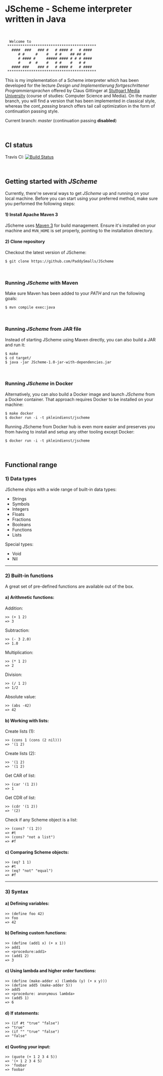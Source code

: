 # JScheme - Scheme interpreter written in Java

<br/>

```
  Welcome to
 *****************************************
   ####  ###   ### #   # #### #   # ####
      # #     #    #   # #    ## ## #
      # #### #     ##### #### # # # ####
      #    #  #    #   # #    #   # #
   #### ###    ### #   # #### #   # ####
 *****************************************
```


This is my implementation of a Scheme interpreter which has been developed for the lecture _Design und Implementierung fortgeschrittener Programmiersprachen_
offered by Claus Gittinger at [Stuttgart Media University](https://www.hdm-stuttgart.de/) (course of studies: Computer Science and Media).
On the master branch, you will find a version that has been implemented in classical style, whereas the _cont\_passing_ branch offers tail call
optimization in the form of continuation passing style.

Current branch: _master_ (continuation passing **disabled**)

<br>

## CI status

Travis CI: [![Build Status](https://travis-ci.org/apophis90/JScheme.svg?branch=master)](https://travis-ci.org/apophis90/JScheme)

<br>

## Getting started with *JScheme*

Currently, there're several ways to get *JScheme* up and running on your local machine. Before you
can start using your preferred method, make sure you performed the following steps:

#### 1) Install Apache Maven 3
JScheme uses [Maven 3](https://maven.apache.org/) for build management. Ensure it's installed on your machine
and `MVN_HOME` is set properly, pointing to the installation directory.

#### 2) Clone repository
Checkout the latest version of JScheme:   

```$ git clone https://github.com/PaddySmalls/JScheme```

<br/>

### Running *JScheme* with Maven

Make sure Maven has been added to your _PATH_ and run the following goals:

```$ mvn compile exec:java```

<br>

### Running *JScheme* from JAR file
Instead of starting JScheme using Maven directly, you can also build a JAR and run it:

```
$ make
$ cd target/
$ java -jar JScheme-1.0-jar-with-dependencies.jar
```

<br>

### Running *JScheme* in Docker
Alternatively, you can also build a Docker image and launch *JScheme* from a Docker container.
That approach requires Docker to be installed on your machine:

```
$ make docker
$ docker run -i -t pkleindienst/jscheme
```

Running JScheme from Docker hub is even more easier and preserves you from having to install
and setup any other tooling except Docker:

```
$ docker run -i -t pkleindienst/jscheme
```

<br/>

## Functional range

### 1) Data types
JScheme ships with a wide range of built-in data types:
* Strings
* Symbols
* Integers
* Floats
* Fractions
* Booleans
* Functions
* Lists

Special types:
* Void
* Nil


---

### 2) Built-in functions
A great set of pre-defined functions are available out of the box.

#### a) Arithmetic functions:

Addition:
```
>> (+ 1 2)
=> 3
```

Subtraction:
```
>> (- 3 2.0)
=> 1.0
```

Multiplication:
```
>> (* 1 2)
=> 2
```

Division:
```
>> (/ 1 2)
=> 1/2
```

Absolute value:
```
>> (abs -42)
=> 42
```


#### b) Working with lists:

Create lists (1):
```
>> (cons 1 (cons (2 nil)))
=> '(1 2)
```

Create lists (2):
```
>> '(1 2)
=> '(1 2)
```

Get CAR of list:
```
>> (car '(1 2))
=> 1
```

Get CDR of list:
```
>> (cdr '(1 2))
=> '(2)
```

Check if any Scheme object is a list:
```
>> (cons? '(1 2))
=> #t
>> (cons? "not a list")
=> #f
```

#### c) Comparing Scheme objects:
```
>> (eq? 1 1)
=> #t
>> (eq? "not" "equal")
=> #f
```

---

### 3) Syntax

#### a) Defining variables:
```
>> (define foo 42)
>> foo
=> 42
```

#### b) Defining custom functions:
```
>> (define (add1 x) (+ x 1))
>> add1
=> <procedure:add1>
>> (add1 2)
=> 3
```

#### c) Using lambda and higher order functions:
```
>> (define (make-adder x) (lambda (y) (+ x y)))
>> (define add5 (make-adder 5))
>> add5
=> <procedure: anonymous lambda>
>> (add5 1)
=> 6
```

#### d) If statements:
```
>> (if #t "true" "false")
=> "true"
>> (if "" "true" "false")
=> "false"
```

#### e) Quoting your input:
```
>> (quote (+ 1 2 3 4 5))
=> '(+ 1 2 3 4 5)
>> 'foobar
=> foobar
```
